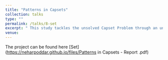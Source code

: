 ```yaml
---
title: "Patterns in Capsets"
collection: talks
type: ""
permalink: /talks/8-set
excerpt: " This study tackles the unsolved Capset Problem through an unconventional analysis of attribute distributions, aiming to determine the size of capsets with 'n' attributes and proposing that identifying specific distribution patterns could lead to a breakthrough. " 
venue:  
---
```

The project can be found here [Set](https://neharpoddar.github.io/files/Patterns in Capsets - Report .pdf)